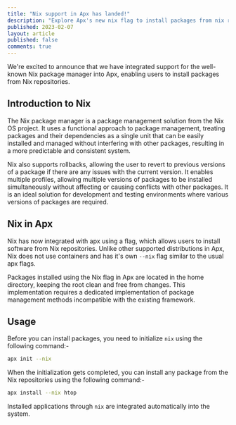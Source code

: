 ```yaml
---
title: "Nix support in Apx has landed!"
description: "Explore Apx's new nix flag to install packages from nix repositories."
published: 2023-02-07
layout: article
published: false
comments: true
---
```


We're excited to announce that we have integrated support for the well-known Nix package manager into Apx, enabling users to install packages from Nix repositories.

## Introduction to Nix

The Nix package manager is a package management solution from the Nix OS project. It uses a functional approach to package management, treating packages and their dependencies as a single unit that can be easily installed and managed without interfering with other packages, resulting in a more predictable and consistent system.

Nix also supports rollbacks, allowing the user to revert to previous versions of a package if there are any issues with the current version. It enables multiple profiles, allowing multiple versions of packages to be installed simultaneously without affecting or causing conflicts with other packages. It is an ideal solution for development and testing environments where various versions of packages are required.

## Nix in Apx

Nix has now integrated with apx using a flag, which allows users to install software from Nix repositories. Unlike other supported distributions in Apx, Nix does not use containers and has it's own `--nix` flag similar to the usual apx flags.

Packages installed using the Nix flag in Apx are located in the home directory, keeping the root clean and free from changes. This implementation requires a dedicated implementation of package management methods incompatible with the existing framework.

## Usage

Before you can install packages, you need to initialize `nix` using the following command:-

```bash
apx init --nix
```

When the initialization gets completed, you can install any package from the Nix repositories using the following command:-

```bash
apx install --nix htop
```

Installed applications through `nix` are integrated automatically into the system.
